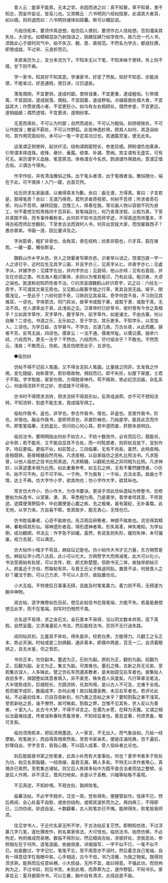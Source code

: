 <!-- { "loadSidebar": true } -->
　　昔人云：能草不能真，无本之学。余因而进之曰：真不知篆，草不知章，隶不知古，而妄作妄议，皆盲儿也。又郑樵云：六书明则六经如指掌。此语其大者耳，如以细，则将退而曰：六书明则诸体如探囊。斯可以概前说。 

　　凡临仿拓本，要须作真迹想。临仿后人镌刻，要须作古人佳帖想。否则瀸染其失处，大谬也。如模糊混杂乃剥蚀误之，挑踢狂肆乃俗学改作。故凡仿一代人书，须致此心于彼时风气中，始不失汉、魏、晋、唐规范。不然名为学古，都成杜撰，即使成就，不过宋、元波折而已。 

　　本原来历为上，支分末流为下。不知本无以下笔，不知末昧于使转。务上则不情，甘下则不典。 

　　学一家书，知其好不知其恶。学诸家书，好恶了然矣。知好不知恶，亦能进德，不能省过。好恶通晓，德日进，过日退矣。 

　　落笔偶侧，不宜更侧，遂成村鄙。使转误重，不宜更重，遂成粗俗。引带偶离，不宜固阔，遂成脱落。偶粘，不宜固着，遂成秽垢。点缀振救处偶大者，不宜益其大；作赘疣偶小者，不宜更贬小。如乌有左右相顾处，偶然参差，不宜更远，遂相龃龉；偶然透错，不宜更进，遂相纷拿。 

　　无意而得处，不可认为村鄙；自然而成处，不可认为粗俗。抑扬顿挫处，不可认作脱误；散诞不羁处，不可认作野狐。此皆神逸妙用，顾其人如何，其造诣如何，其作用究竟如何，未可以一笔一字定其功过也。若通篇赏鉴，便无此失。 

　　运笔谓正侧使转，起伏纤涩。结构谓疏密短长，参差巨细。顾盼谓负抱乘承，引带谓本体连珠。收锋、悬针、垂露。结束、补漏、赘阙。宾主谓有无虚实，可有可无。来历谓字义血脉、笔意原流。体格谓古今名世。韵调谓作用趋尚。意谓正借古俗。义谓古今得失。 

　　作字作绘，并有清浊雅俗之殊。出于笔头者清，出于笔根者浊。雅俗随分，端在于此，可不慎择！入门一蹉，白首茫然。 

　　绘氏将求名家画谱，以难得真本为歉。余曰：画无谱，方得真。客曰：子言若是，那得笔奇？余曰：无谱乃得奇。君所求者奇枝邪，何树不吾师；所求者奇石邪，何山不吾师。展转回旋，岂惟三人，择善在我。常论画人物以容貌不同为良工，何不着想交知贵贱间千百异彩，皆笔端造化，何乃舍真求假，认假为真，下至并真图不得，而专事传摹粉本。此何异不知书法而师字迹，不得真迹而师墨本，不得古拓而师后世翻刻，下至舍古法而效时人书，何异出宫娃大家，而悦颦眉西子？愚亦甚矣。书画一道，因比量详及之。 

　　字尚筋骨，粗犷非骨也，齿角耳，骨在结构；纷拿非筋也，爪牙耳，筋在锋势。一藏一露，雅俗斯呈。 

　　魏鹤山作乡字从邑，世人之效颦者写卿亦邑，识者举以诮之。馀谓岂直一字一人之谬已乎，近时后生见具字三画，并且字亦三，见真字从匕，并直字亦匕；见處字从，并據字亦；见蹂字左出，并内字亦出；见首倾，他山亦倾；见有右首屈，并左在亦屈之类。书法诲人粗识篆体，余则以为惟其粗识，乃有此误。粗识者，大谬之端也。医道称初知药性者不治。○刘须溪谓魏鹤山好识奇字，讥之曰：六经无一奇字，不可谓其文章无奇也。又见鹤山取篆字施之行草，笑其自苦无益。嗟乎，陋儒浅见，一至此乎！六经何尝不奇，习熟则见其易耳。奇字何尝不易，不习则见其难耳，一谬也。字体原流，同门异派，故草书或取于篆，或取于隶，或取于真，无法不具。世人谓草出于真，此浅俗之见。汉章帝时已好草书，彼时曾有今世之真楷乎？又如其字草作，天字草作，鹿字草作，前字草作，如是诸文，不由古篆，何以自解？二谬也。书道之乐，无乐如之，至于学古，其乐更多。不知学乐，以苦加人，三谬也。为学日益，古学甚今。不学古，古道几绝。万古长夜，从此而醒。寐者不苏，反骂无益，四谬也。儒家云：一法不通，儒者所耻。以儒讥儒，独举六经，六经而外，更无一法乎？不然也。六经而外，尽付祖龙乎？不敢也。不然而云，浅矣；不敢而云，伪矣。浅且伪陋至此乎，五谬也。 

　　●临仿四 

　　仿帖不得不记前人笔画，又不得全泥前人笔画。比量彼之同异，生发我之作用，变化随疑，始称善学。若钞取故物，佣奴而已。即不失形，似屋下架屋，士君子不取。字字取裁，家家勿用，方得脱骨神丹。苟不精熟，势必纪念旧画，杂乱系心，何由得流转不穷之妙，求成就不可得也。 

　　仿书时不得预求流转，预求流转不得其形似，反弄成卤莽。亦不可不预知流转。不知流转，到底不能生发，竟成描写佣工。 

　　临帖作我书，盗也，非学也。参古作我书，借也，非盗也。变彼作我书，阶也，非借也。融会作我书，是即师资也，非直阶梯也，乃始是学。能具此念而作书，即笔笔临摹，无妨盗比，但问初心何心耳。若中道而废，肝胆未易明白。 

　　临仿法书，要明明指出何处不如古人，不妨十数改作，必肖而后已。既能肖，必令熟；若不能肖，又不能自显其不合处，而一时眩惑者，则将权且放下，宜别作字，待后更临。更临不似，如前暂止，三四临摹，无有不肖矣。虽然，此特皮相。皮相既熟，筋骨精髓自然充裕。凡求皮相，以自家临仿之恶札比照法书。凡求筋骨，以他人临仿之佳书比照真迹。凡求精髓，以翻拓古拓之异同相为比照。凡求神妙，以真迹墨本相为比照。如此重重参考，如玉石之辨，无有不矍然醒悟者。○仿书，始不可不拘，后不可不纵。一于拘，不为我有；一于纵，古法全乖。故曲士不情，达士不典。仿大字作小字，欲其拘也；仿小字作大字，欲其纵也。 

　　常言仿大作小，仿小作大，为仿书要诀。更进乎须此仿纵逸帖为修整书，仿修整帖为纵逸书，以至篆、隶、真、草悉相为用，乃是善学。善学者师其意，不师其迹。迹蹂便落野狐中，中此魔便是心腹之疾，去之极难，虽有箴砭，无补毒螫。此无他，从学力来。方自喜不暇，舍其故步，能无吝心，无怪也已。 

　　仿书胜临摹者，心目不敌故也。先泛观后研察者，神貌不敌故也。流览得其精神，摹勒得其形似。得神遗形者高，得形遗神者卑。形失易革，神失难知。为学似倒，成功翻顺。书法云：作字急不如缓。虽然，有说急则失形，缓则失神，未可偏废。视力去就，可以满志。 

　　仿大帖作小楷才不苟且，麻姑坛记是也。仿小帖作大书才见力量，东方朔赞是也。麻姑坛字小而八法具，此小可以化大。方朔赞字大而用减笔，此大可以化小。书法至唐始有轨矩，可以言传，欧、颜尤称楚楚。但欧书无二体，故独举颜帖示人。颜虽近于方俗，然每帖有异，与晋王氏父子殊途同轨。置晋不谈，何居晋人之妙？藏法于韵，可以己力求，不可以人言尽，故姑置勿论。 

　　小大互临，不特使后日事事无碍，且能及时笔笔着力。着力则不苟，无碍遂为腕中神物。 

　　阅古帖，逐字掩卷如在目前，想见此帖佳书在我笔端，方能不失。若虽能悬想想见此字，而不在笔端，则写时仍惘然不类。 

　　古名迹不易得，求之金石文。金石善本不易得，当以同文数本并观，高下真假，自然呈露。又须淹灌前人书法，然后能校法书。否则不无行迷失路。 

　　阅同帖异刻，比量其不侔处，得失是非，校若白黑，方能得力。凡翻工之与正本，势必天渊。时帖或是二刻俱翻，通非善本，即偶中两是，百无一二。会须着眼辨之，自无水鉴，仿之哲匠。 

　　书仿正本，勿仿副本。墨迹为正，石刻为副。原刻为正，翻刻为副。前翻为正，后翻为副。全文为正，集文为副。可类推也。墨石之殊，古新之异无论矣，至若集古误人，人多昧此。譬之仿右军而遵圣教者，是未始窥见右军者也。彼集帖人收拾多字，择圆整如其意者填入，非不美至，殊失晋人风度矣。凡行草章法笔法，大半借势成形，巨细短长，方圆流转，任其所用，是以古人不可及，尤难于全局。若但捱字成形，数画成字，亦何必难！故曰独遵圣教，未见右军者也。若评论此帖，不必最初佳本，已自百倍新刻，何乃置之恶帖之末乎？要知割裂之害不浅耳。至若新帖之恶，谁不憭然，故可略矣。割取之弊，岂惟不见其失，世人反以为善者，十室九人。此古今大梦，不得不详言之。在儒为乡愿，在释为天魔。又谓之相似法最难祛遣，传者误称春秋责备贤者，不知经旨者也。善恶显著，何烦责备，略可言矣。 

　　临仿须用拓本，把玩须用墨迹。人一家言，不无出入，而气象自如。凡帖一经摩勒，败笔故少，而自得真境索然矣。至若书家亲炙，便是庄诵坟典，百千遍后，妙理自出，字字言言，皆我心髓，不以因人成事、受人指纵者比论也。 

　　刻石能振救书家之败笔者，此其小补而有大害事处。何也？善学书者多于败处为功，始见名家脂髓，一经改缀，虽若无漏，瞒人多矣。不特无以求作者用心，真境亦已索然。至若集古诸帖，则又后人拣择多帖中方圆平直合法者而加之整顿，全是后人作用，非不淳正，晋风扫地矣。余是以于圣教、兴福等帖每不喜观。 

　　不见真迹，不知妙境。不观古刻，孰辨败笔。 

　　临摹法帖，不必字字趋步。泛览一周，觉有得失，便握管拟作。伎痒不已，然后再阅，会心处喜不自胜，或依仿结构，或顿其波折而为之。再四再三，不得即已，三四仿阅，妙迹自呈。十数翻摹，古人败笔亦已不掩。能辨得失，败笔皆我师资。 

　　往见学书人，于近代名家无所不学，于古法帖反复茫然。即稍知仿效，不过浮慕几字几笔，遂杜撰改作，附名某家体法，大可怪也。临仿法书，始而仿佛，不必拘泥，拘则难成而易倦。数临不得形似，然后细阅古帖，求彼好处，求我恶处，参照相左在于何所，逐笔逐画，依曲效直，详细描写，一字不似不已，一笔不似不已。如是数过，字字记忆，笔笔不忘，至不用意亦不误时，然后着念自己笔端，自有一得意佳字在我眼中矣。心手相适，古今不倍，书乃淳雅，为我之物矣。既得则须求熟，能熟而后任意纵横，小大损益，无所不宜，故曰得意。不循此功，而但拘拘为之，不过书奴，则见书苦。未到此境，而莽莽为之，遂作野狐，不知书乐。家承旨云：夏月据案作书，可以忘暑，胸中自有清凉，炎熇自是不敌。 

